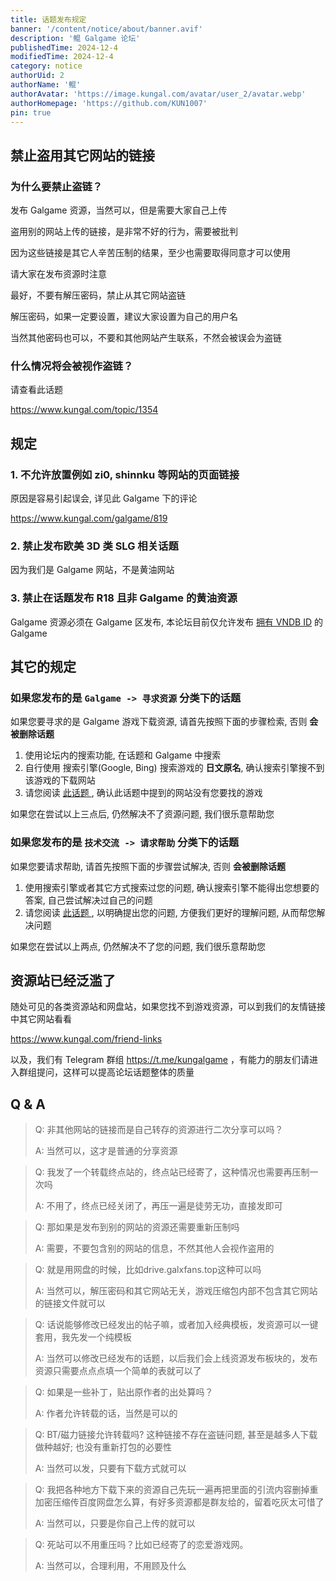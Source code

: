 ```yaml
---
title: 话题发布规定
banner: '/content/notice/about/banner.avif'
description: '鲲 Galgame 论坛'
publishedTime: 2024-12-4
modifiedTime: 2024-12-4
category: notice
authorUid: 2
authorName: '鲲'
authorAvatar: 'https://image.kungal.com/avatar/user_2/avatar.webp'
authorHomepage: 'https://github.com/KUN1007'
pin: true
---
```


## 禁止盗用其它网站的链接

### 为什么要禁止盗链？

发布 Galgame 资源，当然可以，但是需要大家自己上传

盗用别的网站上传的链接，是非常不好的行为，需要被批判

因为这些链接是其它人辛苦压制的结果，至少也需要取得同意才可以使用

请大家在发布资源时注意

最好，不要有解压密码，禁止从其它网站盗链

解压密码，如果一定要设置，建议大家设置为自己的用户名

当然其他密码也可以，不要和其他网站产生联系，不然会被误会为盗链

### 什么情况将会被视作盗链？

请查看此话题

https://www.kungal.com/topic/1354

## 规定

### 1. 不允许放置例如 zi0, shinnku 等网站的页面链接

原因是容易引起误会, 详见此 Galgame 下的评论

https://www.kungal.com/galgame/819

### 2. 禁止发布欧美 3D 类 SLG 相关话题

因为我们是 Galgame 网站，不是黄油网站

### 3. 禁止在话题发布 R18 且非 Galgame 的黄油资源

Galgame 资源必须在 Galgame 区发布, 本论坛目前仅允许发布 [拥有 VNDB ID](/doc/notice/galgame-publish-help) 的 Galgame


## 其它的规定


### 如果您发布的是 `Galgame -> 寻求资源` 分类下的话题

如果您要寻求的是 Galgame 游戏下载资源, 请首先按照下面的步骤检索, 否则 **会被删除话题**

1. 使用论坛内的搜索功能, 在话题和 Galgame 中搜索
2. 自行使用 搜索引擎(Google, Bing) 搜索游戏的 **日文原名**, 确认搜索引擎搜不到该游戏的下载网站
3. 请您阅读 [此话题 ](https://www.kungal.com/topic/1223), 确认此话题中提到的网站没有您要找的游戏

如果您在尝试以上三点后, 仍然解决不了资源问题, 我们很乐意帮助您


### 如果您发布的是 `技术交流 -> 请求帮助` 分类下的话题

如果您要请求帮助, 请首先按照下面的步骤尝试解决, 否则 **会被删除话题**

1. 使用搜索引擎或者其它方式搜索过您的问题, 确认搜索引擎不能得出您想要的答案, 自己尝试解决过自己的问题
2. 请您阅读 [此话题 ](https://www.kungal.com/topic/1483), 以明确提出您的问题, 方便我们更好的理解问题, 从而帮您解决问题

如果您在尝试以上两点, 仍然解决不了您的问题, 我们很乐意帮助您

## 资源站已经泛滥了

随处可见的各类资源站和网盘站，如果您找不到游戏资源，可以到我们的友情链接中其它网站看看

https://www.kungal.com/friend-links

以及，我们有 Telegram 群组 https://t.me/kungalgame ，有能力的朋友们请进入群组提问，这样可以提高论坛话题整体的质量

## Q & A

> Q: 非其他网站的链接而是自己转存的资源进行二次分享可以吗？
>
> A: 当然可以，这才是普通的分享资源

> Q: 我发了一个转载终点站的，终点站已经寄了，这种情况也需要再压制一次吗
>
> A: 不用了，终点已经关闭了，再压一遍是徒劳无功，直接发即可

> Q: 那如果是发布到别的网站的资源还需要重新压制吗
>
> A: 需要，不要包含别的网站的信息，不然其他人会视作盗用的

> Q: 就是用网盘的时候，比如drive.galxfans.top这种可以吗
>
> A: 当然可以，解压密码和其它网站无关，游戏压缩包内部不包含其它网站的链接文件就可以

> Q: 话说能够修改已经发出的帖子嘛，或者加入经典模板，发资源可以一键套用，我先发一个纯模板
>
> A: 当然可以修改已经发布的话题，以后我们会上线资源发布板块的，发布资源只需要点点点填一个简单的表就可以了

> Q: 如果是一些补丁，贴出原作者的出处算吗？
>
> A: 作者允许转载的话，当然是可以的

> Q: BT/磁力链接允许转载吗? 这种链接不存在盗链问题, 甚至是越多人下载做种越好; 也没有重新打包的必要性
>
> A: 当然可以发，只要有下载方式就可以

> Q: 我把各种地方下载下来的资源自己先玩一遍再把里面的引流内容删掉重加密压缩传百度网盘怎么算，有好多资源都是群友给的，留着吃灰太可惜了
>
> A: 当然可以，只要是你自己上传的就可以

> Q: 死站可以不用重压吗？比如已经寄了的恋爱游戏网。
>
> A: 当然可以，合理利用，不用顾及什么
